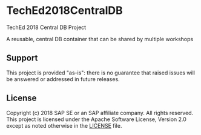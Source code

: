 # TechEd2018CentralDB
TechEd 2018 Central DB Project

A reusable, central DB container that can be shared by multiple workshops

## Support
This project is provided "as-is": there is no guarantee that raised issues will be answered or addressed in future releases.

## License

Copyright (c) 2018 SAP SE or an SAP affiliate company. All rights reserved.
This project is licensed under the Apache Software License, Version 2.0 except as noted otherwise in the [LICENSE](LICENSE) file.
